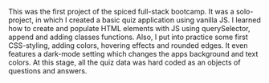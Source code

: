 This was the first project of the spiced full-stack bootcamp. It was a solo-project, in which I created a basic quiz application using vanilla JS.
I learned how to create and populate HTML elements with JS using querySelector, append and adding classes functions.
Also, I put into practice some first CSS-styling, adding colors, hovering effects and rounded edges. It even features a dark-mode setting which changes the apps background and text colors.
At this stage, all the quiz data was hard coded as an objects of questions and answers.
